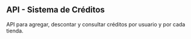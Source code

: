 ## API - Sistema de Créditos

API para agregar, descontar y consultar créditos por usuario y por cada tienda.
